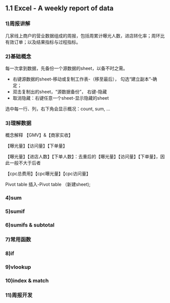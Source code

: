 ## 1.1 Excel - A weekly report of data
### 1)周报讲解

几家线上商户的营业数据组成的周报，包括周累计曝光人数，进店转化率；周环比有效订单；以及结果指标与过程指标。

### 2)基础概念

每一次拿到数据，先备份一个源数据的sheet，以备不时之需。
- 右键源数据的sheet-移动或复制工作表-（移至最后）， 勾选“建立副本”-确定；
- 双击复制出的sheet，“源数据备份”， 右键-隐藏
- 取消隐藏：右键任意一个sheet-显示隐藏的sheet

选中每一行、列，右下角会显示概况：count, sum, ...

### 3)理解数据

概念解释
【GMV】&【商家实收】

【曝光量】【访问量】【下单量】

【曝光量】【进店人数】【下单人数】：去重后的【曝光量】【访问量】【下单量】，因此一般不大于后者

【cpc总费用】【cpc曝光量】【cpc访问量】


Pivot table
插入-Pivot table （新建sheet);


### 4)sum

### 5)sumif

### 6)sumifs & subtotal

### 7)常用函数

### 8)if

### 9)vlookup

### 10)index & match

### 11)周报开发

